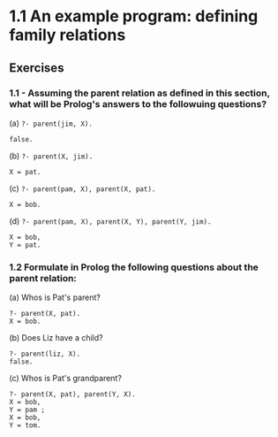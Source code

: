 # 1.1 An example program: defining family relations

## Exercises 

### 1.1 - Assuming the parent relation as defined in this section, what will be Prolog's answers to the followuing questions?

(a) `?- parent(jim, X).`

```
false.
```

(b) `?- parent(X, jim).`

```
X = pat.
```

(c) `?- parent(pam, X), parent(X, pat).`

```
X = bob.
```

(d) `?- parent(pam, X), parent(X, Y), parent(Y, jim).`

```
X = bob,
Y = pat.
```

### 1.2 Formulate in Prolog the following questions about the parent relation:

(a) Whos is Pat's parent?

```
?- parent(X, pat).
X = bob.
```

(b) Does Liz have a child?

```
?- parent(liz, X).
false.
```

(c) Whos is Pat's grandparent?

```
?- parent(X, pat), parent(Y, X).
X = bob,
Y = pam ;
X = bob,
Y = tom.
```
